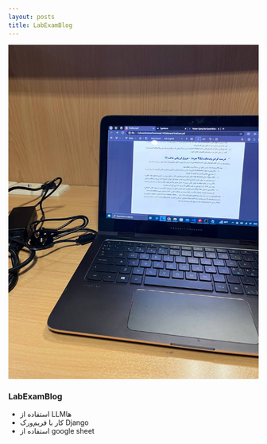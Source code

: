 ```yaml
---
layout: posts
title: LabExamBlog
---
```


![labexam image](/assets/img/labexam.jpg)

### LabExamBlog

- استفاده از LLMها 
- کار با فریم‌ورک Django
- استفاده از google sheet

